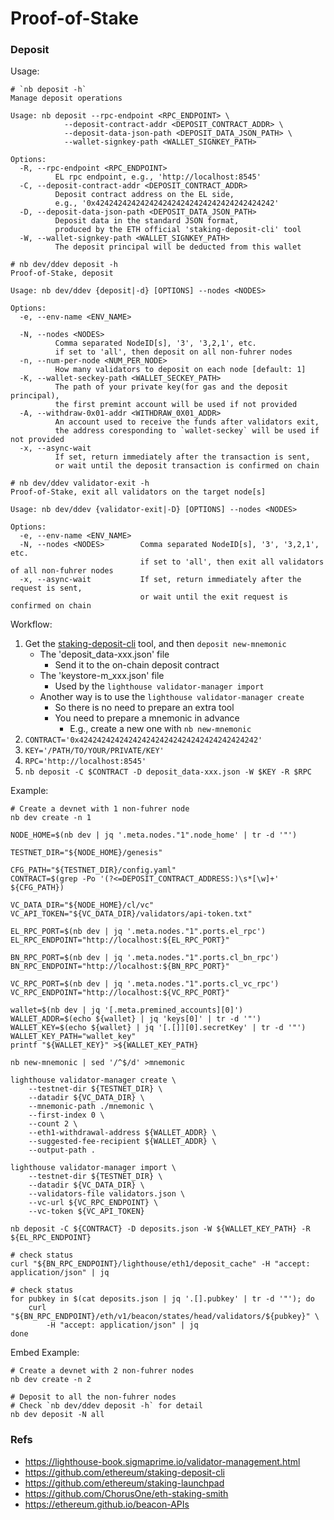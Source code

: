# Proof-of-Stake

### Deposit

Usage:

```
# `nb deposit -h`
Manage deposit operations

Usage: nb deposit --rpc-endpoint <RPC_ENDPOINT> \
            --deposit-contract-addr <DEPOSIT_CONTRACT_ADDR> \
            --deposit-data-json-path <DEPOSIT_DATA_JSON_PATH> \
            --wallet-signkey-path <WALLET_SIGNKEY_PATH>

Options:
  -R, --rpc-endpoint <RPC_ENDPOINT>
          EL rpc endpoint, e.g., 'http://localhost:8545'
  -C, --deposit-contract-addr <DEPOSIT_CONTRACT_ADDR>
          Deposit contract address on the EL side,
          e.g., '0x4242424242424242424242424242424242424242'
  -D, --deposit-data-json-path <DEPOSIT_DATA_JSON_PATH>
          Deposit data in the standard JSON format,
          produced by the ETH official 'staking-deposit-cli' tool
  -W, --wallet-signkey-path <WALLET_SIGNKEY_PATH>
          The deposit principal will be deducted from this wallet
```

```
# nb dev/ddev deposit -h
Proof-of-Stake, deposit

Usage: nb dev/ddev {deposit|-d} [OPTIONS] --nodes <NODES>

Options:
  -e, --env-name <ENV_NAME>

  -N, --nodes <NODES>
          Comma separated NodeID[s], '3', '3,2,1', etc.
          if set to 'all', then deposit on all non-fuhrer nodes
  -n, --num-per-node <NUM_PER_NODE>
          How many validators to deposit on each node [default: 1]
  -K, --wallet-seckey-path <WALLET_SECKEY_PATH>
          The path of your private key(for gas and the deposit principal),
          the first premint account will be used if not provided
  -A, --withdraw-0x01-addr <WITHDRAW_0X01_ADDR>
          An account used to receive the funds after validators exit,
          the address coresponding to `wallet-seckey` will be used if not provided
  -x, --async-wait
          If set, return immediately after the transaction is sent,
          or wait until the deposit transaction is confirmed on chain
```

```
# nb dev/ddev validator-exit -h
Proof-of-Stake, exit all validators on the target node[s]

Usage: nb dev/ddev {validator-exit|-D} [OPTIONS] --nodes <NODES>

Options:
  -e, --env-name <ENV_NAME>
  -N, --nodes <NODES>        Comma separated NodeID[s], '3', '3,2,1', etc.
                             if set to 'all', then exit all validators of all non-fuhrer nodes
  -x, --async-wait           If set, return immediately after the request is sent,
                             or wait until the exit request is confirmed on chain
```

Workflow:
1. Get the [staking-deposit-cli](https://github.com/ethereum/staking-deposit-cli) tool, and then `deposit new-mnemonic`
    - The 'deposit_data-xxx.json' file
        - Send it to the on-chain deposit contract
    - The 'keystore-m_xxx.json' file
        - Used by the `lighthouse validator-manager import`
    - Another way is to use the `lighthouse validator-manager create`
        - So there is no need to prepare an extra tool
        - You need to prepare a mnemonic in advance
            - E.g., create a new one with `nb new-mnemonic`
2. `CONTRACT='0x4242424242424242424242424242424242424242'`
3. `KEY='/PATH/TO/YOUR/PRIVATE/KEY'`
4. `RPC='http://localhost:8545'`
5. `nb deposit -C $CONTRACT -D deposit_data-xxx.json -W $KEY -R $RPC`

Example:

```shell
# Create a devnet with 1 non-fuhrer node
nb dev create -n 1

NODE_HOME=$(nb dev | jq '.meta.nodes."1".node_home' | tr -d '"')

TESTNET_DIR="${NODE_HOME}/genesis"

CFG_PATH="${TESTNET_DIR}/config.yaml"
CONTRACT=$(grep -Po '(?<=DEPOSIT_CONTRACT_ADDRESS:)\s*[\w]+' ${CFG_PATH})

VC_DATA_DIR="${NODE_HOME}/cl/vc"
VC_API_TOKEN="${VC_DATA_DIR}/validators/api-token.txt"

EL_RPC_PORT=$(nb dev | jq '.meta.nodes."1".ports.el_rpc')
EL_RPC_ENDPOINT="http://localhost:${EL_RPC_PORT}"

BN_RPC_PORT=$(nb dev | jq '.meta.nodes."1".ports.cl_bn_rpc')
BN_RPC_ENDPOINT="http://localhost:${BN_RPC_PORT}"

VC_RPC_PORT=$(nb dev | jq '.meta.nodes."1".ports.cl_vc_rpc')
VC_RPC_ENDPOINT="http://localhost:${VC_RPC_PORT}"

wallet=$(nb dev | jq '[.meta.premined_accounts][0]')
WALLET_ADDR=$(echo ${wallet} | jq 'keys[0]' | tr -d '"')
WALLET_KEY=$(echo ${wallet} | jq '[.[]][0].secretKey' | tr -d '"')
WALLET_KEY_PATH="wallet_key"
printf "${WALLET_KEY}" >${WALLET_KEY_PATH}

nb new-mnemonic | sed '/^$/d' >mnemonic

lighthouse validator-manager create \
    --testnet-dir ${TESTNET_DIR} \
    --datadir ${VC_DATA_DIR} \
    --mnemonic-path ./mnemonic \
    --first-index 0 \
    --count 2 \
    --eth1-withdrawal-address ${WALLET_ADDR} \
    --suggested-fee-recipient ${WALLET_ADDR} \
    --output-path .

lighthouse validator-manager import \
    --testnet-dir ${TESTNET_DIR} \
    --datadir ${VC_DATA_DIR} \
    --validators-file validators.json \
    --vc-url ${VC_RPC_ENDPOINT} \
    --vc-token ${VC_API_TOKEN}

nb deposit -C ${CONTRACT} -D deposits.json -W ${WALLET_KEY_PATH} -R ${EL_RPC_ENDPOINT}

# check status
curl "${BN_RPC_ENDPOINT}/lighthouse/eth1/deposit_cache" -H "accept: application/json" | jq

# check status
for pubkey in $(cat deposits.json | jq '.[].pubkey' | tr -d '"'); do
    curl "${BN_RPC_ENDPOINT}/eth/v1/beacon/states/head/validators/${pubkey}" \
        -H "accept: application/json" | jq
done
```

Embed Example:

```shell
# Create a devnet with 2 non-fuhrer nodes
nb dev create -n 2

# Deposit to all the non-fuhrer nodes
# Check `nb dev/ddev deposit -h` for detail
nb dev deposit -N all
```

### Refs

- https://lighthouse-book.sigmaprime.io/validator-management.html
- https://github.com/ethereum/staking-deposit-cli
- https://github.com/ethereum/staking-launchpad
- https://github.com/ChorusOne/eth-staking-smith
- https://ethereum.github.io/beacon-APIs
